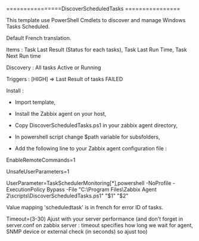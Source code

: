================DiscoverScheduledTasks ================


This template use PowerShell Cmdlets to discover and manage Windows Tasks Scheduled. 

Default French translation.

Items : Task Last Result (Status for each tasks), Task Last Run Time, Task Next Run time

Discovery : All tasks Active or Running

Triggers : [HIGH] => Last Result of tasks FAILED



Install : 

- Import template,

- Install the Zabbix agent on your host,

- Copy DiscoverScheduledTasks.ps1 in your zabbix agent directory,

- In powershell script change $path variable for subsfolders,

- Add the following line to your Zabbix agent configuration file : 

EnableRemoteCommands=1

UnsafeUserParameters=1  

UserParameter=TaskSchedulerMonitoring[*],powershell -NoProfile -ExecutionPolicy Bypass -File "C:\Program Files\Zabbix Agent 2\scripts\DiscoverScheduledTasks.ps1" "$1" "$2"

Value mapping 'scheduledtask' is in french for error ID of tasks.

Timeout=(3-30)   Ajust with your server performance (and don't forget in server.conf on zabbix server : timeout specifies how long we wait for agent, SNMP device or external check (in seconds) so ajust too)

